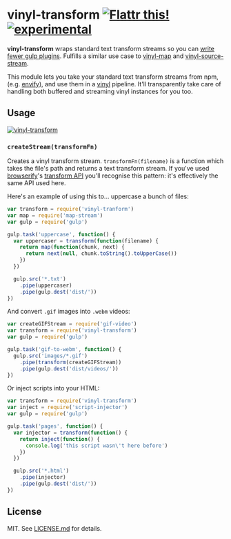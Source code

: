 # vinyl-transform [![Flattr this!](https://api.flattr.com/button/flattr-badge-large.png)](https://flattr.com/submit/auto?user_id=hughskennedy&url=http://github.com/hughsk/vinyl-transform&title=vinyl-transform&description=hughsk/vinyl-transform%20on%20GitHub&language=en_GB&tags=flattr,github,javascript&category=software)[![experimental](http://hughsk.github.io/stability-badges/dist/experimental.svg)](http://github.com/hughsk/stability-badges) #

**vinyl-transform** wraps standard text transform streams so you can
[write fewer gulp plugins](http://blog.overzealous.com/post/74121048393/why-you-shouldnt-create-a-gulp-plugin-or-how-to-stop).
Fulfills a similar use case to [vinyl-map](http://github.com/hughsk/vinyl-map)
and [vinyl-source-stream](http://github.com/hughsk/vinyl-source-stream).

This module lets you take your standard text transform streams from npm,
(e.g. [envify](http://github.com/hughsk/envify)), and use them in a
[vinyl](http://github.com/gulpjs) pipeline. It'll transparently take care of
handling both buffered and streaming vinyl instances for you too.

## Usage ##

[![vinyl-transform](https://nodei.co/npm/vinyl-transform.png?mini=true)](https://nodei.co/npm/vinyl-transform)

### `createStream(transformFn)` ###

Creates a vinyl transform stream. `transformFn(filename)` is a function which
takes the file's path and returns a text transform stream. If you've used
[browserify](http://github.com/substack/node-browserify)'s
[transform API](https://github.com/substack/node-browserify#btransformopts-tr)
you'll recognise this pattern: it's effectively the same API used here.

Here's an example of using this to... uppercase a bunch of files:

``` javascript
var transform = require('vinyl-tranform')
var map = require('map-stream')
var gulp = require('gulp')

gulp.task('uppercase', function() {
  var uppercaser = transform(function(filename) {
    return map(function(chunk, next) {
      return next(null, chunk.toString().toUpperCase())
    })
  })

  gulp.src('*.txt')
    .pipe(uppercaser)
    .pipe(gulp.dest('dist/'))
})
```

And convert `.gif` images into `.webm` videos:

``` javascript
var createGIFStream = require('gif-video')
var transform = require('vinyl-transform')
var gulp = require('gulp')

gulp.task('gif-to-webm', function() {
  gulp.src('images/*.gif')
    .pipe(transform(createGIFStream))
    .pipe(gulp.dest('dist/videos/'))
})
```

Or inject scripts into your HTML:

``` javascript
var transform = require('vinyl-transform')
var inject = require('script-injector')
var gulp = require('gulp')

gulp.task('pages', function() {
  var injector = transform(function() {
    return inject(function() {
      console.log('this script wasn\'t here before')
    })
  })

  gulp.src('*.html')
    .pipe(injector)
    .pipe(gulp.dest('dist/'))
})
```

## License ##

MIT. See [LICENSE.md](http://github.com/hughsk/vinyl-transform/blob/master/LICENSE.md) for details.
